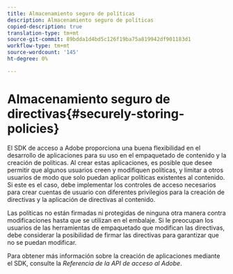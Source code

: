 ```yaml
---
title: Almacenamiento seguro de políticas
description: Almacenamiento seguro de políticas
copied-description: true
translation-type: tm+mt
source-git-commit: 89bdda1d4bd5c126f19ba75a819942df901183d1
workflow-type: tm+mt
source-wordcount: '145'
ht-degree: 0%

---
```



# Almacenamiento seguro de directivas{#securely-storing-policies}

El SDK de acceso a Adobe proporciona una buena flexibilidad en el desarrollo de aplicaciones para su uso en el empaquetado de contenido y la creación de políticas. Al crear estas aplicaciones, es posible que desee permitir que algunos usuarios creen y modifiquen políticas, y limitar a otros usuarios de modo que solo puedan aplicar políticas existentes al contenido. Si este es el caso, debe implementar los controles de acceso necesarios para crear cuentas de usuario con diferentes privilegios para la creación de directivas y la aplicación de directivas al contenido.

Las políticas no están firmadas ni protegidas de ninguna otra manera contra modificaciones hasta que se utilizan en el embalaje. Si le preocupan los usuarios de las herramientas de empaquetado que modifican las directivas, debe considerar la posibilidad de firmar las directivas para garantizar que no se puedan modificar.

Para obtener más información sobre la creación de aplicaciones mediante el SDK, consulte la *Referencia de la API de acceso al Adobe*.
